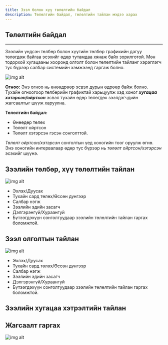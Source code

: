 ```yaml
---
title: Зээл болон хүү төлөлтийн байдал
description: Төлөлтийн байдал, төлөлтийн тайлан мэдээ харах
---
```


## Төлөлтийн байдал 
___
Зээлийн үндсэн төлбөр болон хүүгийн төлбөр графикийн дагуу төлөгдөж байгаа эсэхийг өдөр тутамдаа хянаж байх зорилготой. Мөн тодорхой хугацааны хооронд олголт болон төлөлтийн тайланг хэрэглэгч тус бүрээр салбар системийн хэмжээнд гаргаж болно.

![img alt](/img/image-38.png)
>
**Огноо:** Энэ огноо нь өнөөдрөөр эсвэл дурын өдрөөр байж болно. Тухайн огноогоор төлбөрийн графиктай харьцуулж хэд хоног _**хугацаа хэтэрсэн/ойртсон**_ эсвэл тухайн өдөр төлөгдөх зээлдэгчдийн жагсаалтыг шүүж харуулна.
>
**Төлөлтийн байдал:**
- Өнөөдөр төлөх 
- Төлөлт ойртсон
- Төлөлт хэтэрсэн гэсэн сонголттой.
>
_Төлөлт ойртсон/хэтэрсэн_ сонголтын үед хоногийн тоог оруулж өгнө. Энэ хоногийн интервалаар өдөр тус бүрээр нь _төлөлт ойртсон/хэтэрсэн_ эсэхийг шүүнэ.
 


## Зээлийн төлбөр, хүү төлөлтийн тайлан
![img alt](/img/Lreport.png)
>
- Эхлэх/Дуусах 
- Тухайн сард төлөх/Өссөн дүнгээр
- Салбар нэгж 
- Зээлийн эдийн засагч 
- Дэлгэрэнгүй/Хураангуй
- Бүтээгдэхүүн сонголтуудаар зээлийн төлөлтийн тайлан гаргах боломжтой. 

## Зээл олголтын тайлан
 >
![img alt](/img/olgolt.png)
>
- Эхлэх/Дуусах 
- Тухайн сард төлөх/Өссөн дүнгээр
- Салбар нэгж 
- Зээлийн эдийн засагч 
- Дэлгэрэнгүй/Хураангуй
- Бүтээгдэхүүн сонголтуудаар зээлийн төлөлтийн тайлан гаргах боломжтой. 


## Зээлийн хугацаа хэтрэлтийн тайлан


## Жагсаалт гаргах 
![img alt](/img/jagsaalt.png)





